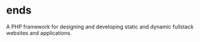# ends
A PHP framework for designing and developing static and dynamic fullstack websites and applications.
